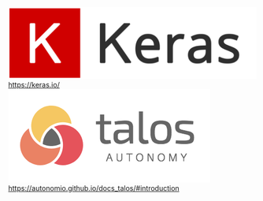 ![keras](Keras_logo.png)
https://keras.io/
![talos](talos_logo.png)
https://autonomio.github.io/docs_talos/#introduction
